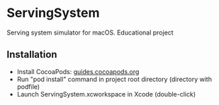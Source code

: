 # ServingSystem

Serving system simulator for macOS.
Educational project

## Installation

- Install CocoaPods: [guides.cocoapods.org](https://guides.cocoapods.org/using/getting-started.html)
- Run "pod install" command in project root directory (directory with podfile)
- Launch ServingSystem.xcworkspace in Xcode (double-click)

